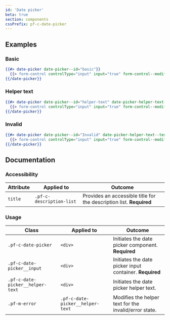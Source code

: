 ```yaml
---
id: 'Date picker'
beta: true
section: components
cssPrefix: pf-c-date-picker
---
```


## Examples

### Basic
```hbs
{{#> date-picker date-picker--id="basic"}}
  {{> form-control controlType="input" input="true" form-control--modifier="pf-m-icon pf-m-calendar" form-control--attribute=(concat 'type="text" value="03/05/2020" id="' date-picker--id '-input" name="' date-picker--id '-input" aria-label="Basic date picker example"')}}
{{/date-picker}}
```

### Helper text
```hbs
{{#> date-picker date-picker--id="helper-text" date-picker-helper-text--text="Select a date."}}
  {{> form-control controlType="input" input="true" form-control--modifier="pf-m-icon pf-m-calendar" form-control--attribute=(concat 'type="text" value="03/05/2020" id="' date-picker--id '-input" name="' date-picker--id '-input" aria-label="Basic date picker example"')}}
{{/date-picker}}
```

### Invalid
```hbs
{{#> date-picker date-picker--id="Invalid" date-picker-helper-text--text="Invalid date selected." date-picker-helper-text--IsError="true"}}
  {{> form-control controlType="input" input="true" form-control--modifier="pf-m-icon pf-m-calendar" form-control--attribute=(concat 'aria-invalid="true" type="text" value="03/05/2020" id="' date-picker--id '-input" name="' date-picker--id '-input" aria-label="Basic date picker example"')}}
{{/date-picker}}
```

## Documentation


### Accessibility

| Attribute | Applied to | Outcome |
| -- | -- | -- |
| `title` | `.pf-c-description-list` | Provides an accessible title for the description list. **Required** |

### Usage

| Class | Applied to | Outcome |
| -- | -- | -- |
| `.pf-c-date-picker` | `<div>` | Initiates the date picker component. **Required** |
| `.pf-c-date-picker__input` | `<div>` | Initiates the date picker input container. **Required** |
| `.pf-c-date-picker__helper-text` | `<div>` | Initiates the date picker helper text. |
| `.pf-m-error` | `.pf-c-date-picker__helper-text` | Modifies the helper text for the invalid/error state. |
